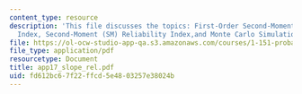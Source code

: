 ```yaml
---
content_type: resource
description: 'This file discusses the topics: First-Order Second-Moment (FOSM) Reliability
  Index, Second-Moment (SM) Reliability Index,and Monte Carlo Simulation.'
file: https://ol-ocw-studio-app-qa.s3.amazonaws.com/courses/1-151-probability-and-statistics-in-engineering-spring-2005/fd612bc67f22ffcd5e4803257e38024b_app17_slope_rel.pdf
file_type: application/pdf
resourcetype: Document
title: app17_slope_rel.pdf
uid: fd612bc6-7f22-ffcd-5e48-03257e38024b
---
```

